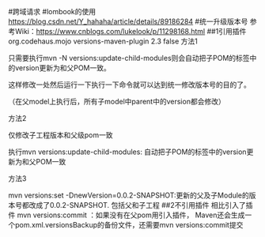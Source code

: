 #跨域请求
#lombook的使用
 https://blog.csdn.net/Y_hahaha/article/details/89186284
#统一升级版本号
参考Wiki：https://www.cnblogs.com/lukelook/p/11298168.html
##1引用插件
        <plugin>
            <groupId>org.codehaus.mojo</groupId>
            <artifactId>versions-maven-plugin</artifactId>
            <version>2.3</version>
            <configuration>
                <generateBackupPoms>false</generateBackupPoms>
            </configuration>
        </plugin>
 方法1
 
 只需要执行mvn -N versions:update-child-modules则会自动把子POM的<parent>标签中的version更新为和父POM一致。
 
 这样修改一处然后运行一下执行一下命令就可以达到统一修改版本号的目的了。
 
 （在父model上执行后，所有子model中parent中的version都会修改）
 
 方法2
 
 仅修改子工程版本和父级pom一致
 
 执行mvn versions:update-child-modules: 自动把子POM的<parent>标签中的version更新为和父POM一致
 
 方法3
 
 mvn versions:set -DnewVersion=0.0.2-SNAPSHOT:更新的父及子Module的版本号都改成了0.0.2-SNAPSHOT.
 包括父和子工程
 ##2不引用插件
 相比引入了插件
 mvn versions:commit ：如果没有在父pom用引入插件，
 Maven还会生成一个pom.xml.versionsBackup的备份文件，还需要mvn versions:commit提交
 

 